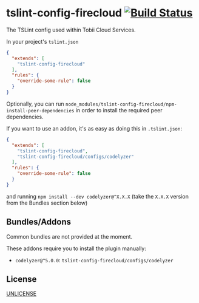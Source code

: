 # tslint-config-firecloud [![Build Status][2]][1]

The TSLint config used within Tobii Cloud Services.

In your project's `tslint.json`

```json
{
  "extends": [
    "tslint-config-firecloud"
  ],
  "rules": {
    "override-some-rule": false
  }
}
```

Optionally, you can run `node_modules/tslint-config-firecloud/npm-install-peer-dependencies`
in order to install the required peer dependencies.

If you want to use an addon, it's as easy as doing this in `.tslint.json`:

```json
{
  "extends": [
    "tslint-config-firecloud",
    "tslint-config-firecloud/configs/codelyzer"
  ],
  "rules": {
    "override-some-rule": false
  }
}
```

and running `npm install --dev codelyzer@^X.X.X`
(take the `X.X.X` version from the Bundles section below)


## Bundles/Addons

Common bundles are not provided at the moment.

These addons require you to install the plugin manually:

- `codelyzer@^5.0.0`: `tslint-config-firecloud/configs/codelyzer`


## License

[UNLICENSE](UNLICENSE)


  [1]: https://travis-ci.com/tobiipro/tslint-config-firecloud
  [2]: https://travis-ci.com/tobiipro/tslint-config-firecloud.svg?branch=master
